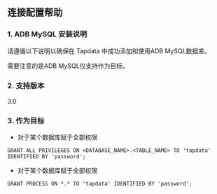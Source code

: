 ## **连接配置帮助**

### **1. ADB MySQL 安装说明**

请遵循以下说明以确保在 Tapdata 中成功添加和使用ADB MySQL数据库。

需要注意的是ADB MySQL仅支持作为目标。

### **2. 支持版本**
3.0

### **3. 作为目标**
- 对于某个数据库赋于全部权限
```
GRANT ALL PRIVILEGES ON <DATABASE_NAME>.<TABLE_NAME> TO 'tapdata' IDENTIFIED BY 'password';
```
- 对于某个数据库赋于全部权限
```
GRANT PROCESS ON *.* TO 'tapdata' IDENTIFIED BY 'password';
```

